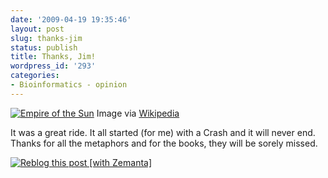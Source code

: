```yaml
---
date: '2009-04-19 19:35:46'
layout: post
slug: thanks-jim
status: publish
title: Thanks, Jim!
wordpress_id: '293'
categories:
- Bioinformatics - opinion
---
```


[![Empire of the Sun](http://upload.wikimedia.org/wikipedia/en/thumb/0/0e/EmpireOfTheSun%281stEd%29.jpg/202px-EmpireOfTheSun%281stEd%29.jpg)](http://en.wikipedia.org/wiki/Image:EmpireOfTheSun%281stEd%29.jpg)
    Image via [Wikipedia](http://en.wikipedia.org/wiki/Image:EmpireOfTheSun%281stEd%29.jpg)

It was a great ride. It all started (for me) with a Crash and it will never end. Thanks for all the metaphors and for the books, they will be sorely missed.





[![Reblog this post [with Zemanta]](http://img.zemanta.com/reblog_a.png?x-id=c9c943e8-3f4f-442c-8339-2a5a580bd314)](http://reblog.zemanta.com/zemified/c9c943e8-3f4f-442c-8339-2a5a580bd314/)
